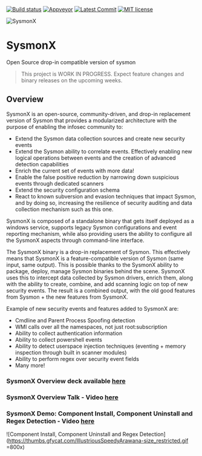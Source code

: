 [![Build status](https://ci.appveyor.com/api/projects/status/5jkfbf61yakm7ssl?svg=true)](https://ci.appveyor.com/project/marcosd4h/sysmonx)
[![Appveyor](https://badgen.net/appveyor/ci/marcosd4h/sysmonx)](https://ci.appveyor.com/project/marcosd4h/sysmonx)
[![Latest Commit](https://badgen.net/github/last-commit/marcosd4h/sysmonx)](https://github.com/marcosd4h/sysmonx/commits/master)
[![MIT license](https://badgen.net/badge/license/MIT/blue)](http://opensource.org/licenses/MIT)


![SysmonX](https://raw.githubusercontent.com/marcosd4h/sysmonx/master/docs/misc/SysmonX_small.jpg)

# SysmonX
Open Source drop-in compatible version of sysmon
>  This project is WORK IN PROGRESS. Expect feature changes and binary releases on the upcoming weeks.


## Overview
SysmonX is an open-source, community-driven, and drop-in replacement version of Sysmon that provides a modularized architecture with the purpose of enabling the infosec community to:

- Extend the Sysmon data collection sources and create new security events 
- Extend the Sysmon ability to correlate events. Effectively enabling new logical operations between events and the creation of  advanced detection capabilities 
- Enrich the current set of events with more data! 
- Enable the false positive reduction by narrowing down   suspicious events through dedicated scanners 
- Extend the security configuration schema 
- React to known subversion and evasion techniques that impact Sysmon, and by doing so, increasing the resilience of security auditing and data collection mechanism such as this one.

SysmonX is composed of a standalone binary that gets itself deployed as a windows service, supports legacy Sysmon configurations and event reporting mechanism, while also providing users the ability to configure all the SysmonX aspects through command-line interface. 

The SysmonX binary is a drop-in replacement of Sysmon. This effectively means that SysmonX is a feature-compatible version of Sysmon (same input, same output). This is possible thanks to the SysmonX ability to package, deploy, manage Sysmon binaries behind the scene. SysmonX uses this to intercept data collected by Sysmon drivers, enrich them, along with the ability to create, combine, and add scanning logic on top of new security events. The result is a combined output, with the old good features from Sysmon + the new features from SysmonX.

Example of new security events and features added to SysmonX are:
- Cmdline and Parent Process Spoofing detection
- WMI calls over all the namespaces, not just root:subscription
- Ability to collect authentication information
- Ability to collect powershell events
- Ability to detect userspace injection techniques (eventing + memory inspection through built in scanner modules)
- Ability to perform regex over security event fields
- Many more!

### SysmonX Overview deck available [here](https://github.com/marcosd4h/sysmonx/blob/master/docs/slides/SysmonX_Overview_09022019.pdf)

### SysmonX Overview Talk - Video [here](https://www.youtube.com/watch?v=bUgZIc7zfyk)

### SysmonX Demo: Component Install, Component Uninstall and Regex Detection - Video [here](https://www.youtube.com/watch?v=Z5B1T0P7sfs )
![Component Install, Component Uninstall and Regex Detection](https://thumbs.gfycat.com/IllustriousSpeedyArawana-size_restricted.gif =800x)

